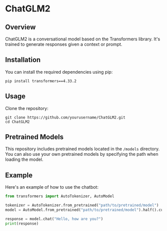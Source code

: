 # ChatGLM2

## Overview
ChatGLM2 is a conversational model based on the Transformers library. It's trained to generate responses given a context or prompt.

## Installation
You can install the required dependencies using pip:
```
pip install transformers==4.33.2
```

## Usage
Clone the repository:
```
git clone https://github.com/yourusername/ChatGLM2.git
cd ChatGLM2
```

## Pretrained Models
This repository includes pretrained models located in the `/models` directory. You can also use your own pretrained models by specifying the path when loading the model.

## Example
Here's an example of how to use the chatbot:

```python
from transformers import AutoTokenizer, AutoModel

tokenizer = AutoTokenizer.from_pretrained("path/to/pretrained/model")
model = AutoModel.from_pretrained("path/to/pretrained/model").half().cuda()

response = model.chat("Hello, how are you?")
print(response)
```
